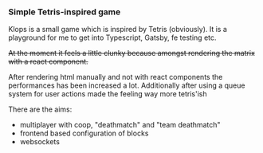### Simple Tetris-inspired game

Klops is a small game which is inspired by Tetris (obviously). It is a playground for me to get into Typescript, Gatsby, fe testing etc.

~~At the moment it feels a little clunky because amongst rendering the matrix with a react component.~~

After rendering html manually and not with react components the performances has been increased a lot. Additionally after using a queue system for user actions made the feeling way more tetris'ish

There are the aims:

* multiplayer with coop, "deathmatch" and "team deathmatch"
* frontend based configuration of blocks
* websockets